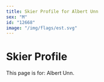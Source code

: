 ```yaml
---
title: Skier Profile for Albert Unn
sex: "M"
id: "12668"
image: "/img/flags/est.svg" 
---
```


# Skier Profile

This page is for: Albert Unn.
    